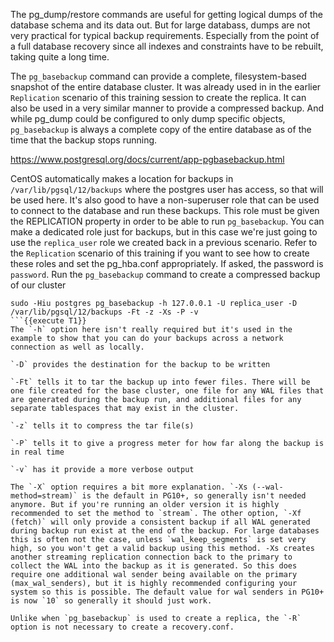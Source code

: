 The pg_dump/restore commands are useful for getting logical dumps of the database schema and its data out. But for large databass, dumps are not very practical for typical backup requirements. Especially from the point of a full database recovery since all indexes and constraints have to be rebuilt, taking quite a long time.

The `pg_basebackup` command can provide a complete, filesystem-based snapshot of the entire database cluster. It was already used in in the earlier `Replication` scenario of this training session to create the replica. It can also be used in a very similar manner to provide a compressed backup. And while pg_dump could be configured to only dump specific objects, `pg_basebackup` is always a complete copy of the entire database as of the time that the backup stops running.

https://www.postgresql.org/docs/current/app-pgbasebackup.html

CentOS automatically makes a location for backups in `/var/lib/pgsql/12/backups` where the postgres user has access, so that will be used here. It's also good to have a non-superuser role that can be used to connect to the database and run these backups. This role must be given the REPLICATION property in order to be able to run `pg_basebackup`. You can make a dedicated role just for backups, but in this case we're just going to use the `replica_user` role we created back in a previous scenario. Refer to the `Replication` scenario of this training if you want to see how to create these roles and set the pg_hba.conf appropriately. If asked, the password is `password`.
Run the `pg_basebackup` command to create a compressed backup of our cluster
```
sudo -Hiu postgres pg_basebackup -h 127.0.0.1 -U replica_user -D /var/lib/pgsql/12/backups -Ft -z -Xs -P -v
```{{execute T1}}
The `-h` option here isn't really required but it's used in the example to show that you can do your backups across a network connection as well as locally. 

`-D` provides the destination for the backup to be written

`-Ft` tells it to tar the backup up into fewer files. There will be one file created for the base cluster, one file for any WAL files that are generated during the backup run, and additional files for any separate tablespaces that may exist in the cluster.

`-z` tells it to compress the tar file(s)

`-P` tells it to give a progress meter for how far along the backup is in real time

`-v` has it provide a more verbose output

The `-X` option requires a bit more explanation. `-Xs (--wal-method=stream)` is the default in PG10+, so generally isn't needed anymore. But if you're running an older version it is highly recommended to set the method to `stream`. The other option, `-Xf (fetch)` will only provide a consistent backup if all WAL generated during backup run exist at the end of the backup. For large databases this is often not the case, unless `wal_keep_segments` is set very high, so you won't get a valid backup using this method. -Xs creates another streaming replication connection back to the primary to collect the WAL into the backup as it is generated. So this does require one additional wal sender being available on the primary (max_wal_senders), but it is highly recommended configuring your system so this is possible. The default value for wal senders in PG10+ is now `10` so generally it should just work.

Unlike when `pg_basebackup` is used to create a replica, the `-R` option is not necessary to create a recovery.conf.



